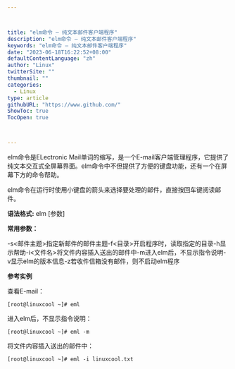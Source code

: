 ```yaml
---



title: "elm命令 – 纯文本邮件客户端程序"
description: "elm命令 – 纯文本邮件客户端程序"
keywords: "elm命令 – 纯文本邮件客户端程序"
date: "2023-06-18T16:22:52+08:00"
defaultContentLanguage: "zh"
author: "Linux"
twitterSite: ""
thumbnail: ""
categories:
  - Linux
type: article
githubURL: "https://www.github.com/"
ShowToc: true
TocOpen: true



---
```


elm命令是ELectronic Mail单词的缩写，是一个E-mail客户端管理程序，它提供了纯文本交互式全屏幕界面。elm命令中不但提供了方便的键盘功能，还有一个在屏幕下方的命令帮助。

elm命令在运行时使用小键盘的箭头来选择要处理的邮件，直接按回车键阅读邮件。

**语法格式:** elm [参数]

**常用参数：**

-s<邮件主题>指定新邮件的邮件主题-f<目录>开启程序时，读取指定的目录-h显示帮助-i<文件名>将文件内容插入送出的邮件中-m进入elm后，不显示指令说明-v显示elm的版本信息-z若收件信箱没有邮件，则不启动elm程序

**参考实例**

查看E-mail：

```
[root@linuxcool ~]# eml
```

进入elm后，不显示指令说明：

```
[root@linuxcool ~]# eml -m
```

将文件内容插入送出的邮件中：

```
[root@linuxcool ~]# eml -i linuxcool.txt
```